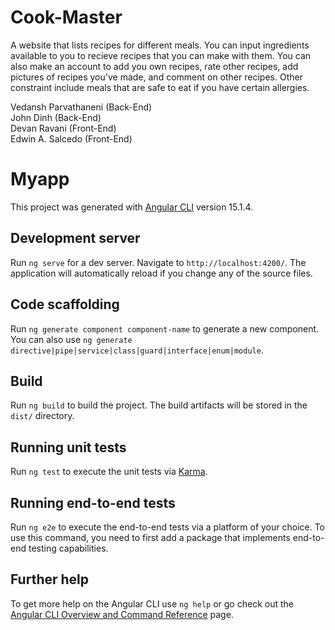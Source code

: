 # Cook-Master

A website that lists recipes for different meals. You can input ingredients available to you to recieve recipes that you can make with them. You can also make an account to add you own recipes, rate other recipes, add pictures of recipes you've made, and comment on other recipes. Other constraint include meals that are safe to eat if you have certain allergies. 

Vedansh Parvathaneni (Back-End)  
John Dinh (Back-End)  
Devan Ravani (Front-End)  
Edwin A. Salcedo (Front-End)
 
# Myapp

This project was generated with [Angular CLI](https://github.com/angular/angular-cli) version 15.1.4.

## Development server

Run `ng serve` for a dev server. Navigate to `http://localhost:4200/`. The application will automatically reload if you change any of the source files.

## Code scaffolding

Run `ng generate component component-name` to generate a new component. You can also use `ng generate directive|pipe|service|class|guard|interface|enum|module`.

## Build

Run `ng build` to build the project. The build artifacts will be stored in the `dist/` directory.

## Running unit tests

Run `ng test` to execute the unit tests via [Karma](https://karma-runner.github.io).

## Running end-to-end tests

Run `ng e2e` to execute the end-to-end tests via a platform of your choice. To use this command, you need to first add a package that implements end-to-end testing capabilities.

## Further help

To get more help on the Angular CLI use `ng help` or go check out the [Angular CLI Overview and Command Reference](https://angular.io/cli) page.
